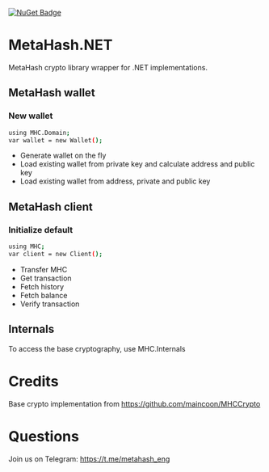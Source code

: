 [![NuGet Badge](https://buildstats.info/nuget/metahash.net)](https://www.nuget.org/packages/metahash.net/)

# MetaHash.NET
MetaHash crypto library wrapper for .NET implementations.

## MetaHash wallet
### New wallet
```sh
using MHC.Domain;
var wallet = new Wallet();
```

- Generate wallet on the fly
- Load existing wallet from private key and calculate address and public key
- Load existing wallet from address, private and public key

## MetaHash client
### Initialize default
```sh
using MHC;
var client = new Client();
```

- Transfer MHC
- Get transaction
- Fetch history
- Fetch balance
- Verify transaction

## Internals
To access the base cryptography, use MHC.Internals

# Credits
Base crypto implementation from https://github.com/maincoon/MHCCrypto

# Questions
Join us on Telegram: https://t.me/metahash_eng